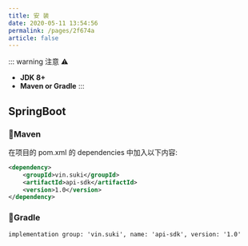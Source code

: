 ```yaml
---
title: 安 装
date: 2020-05-11 13:54:56
permalink: /pages/2f674a
article: false
---
```


::: warning 注意 ⚠️

- **JDK 8+**
- **Maven or Gradle**
  :::

## SpringBoot

### 🍊Maven

在项目的 pom.xml 的 dependencies 中加入以下内容:

```xml
<dependency>
    <groupId>vin.suki</groupId>
    <artifactId>api-sdk</artifactId>
    <version>1.0</version>
</dependency>
```

### 🍐Gradle

```
implementation group: 'vin.suki', name: 'api-sdk', version: '1.0'
```

